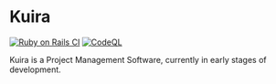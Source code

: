 # Kuira 

[![Ruby on Rails CI](https://github.com/ionmx/kuira/actions/workflows/rubyonrails.yml/badge.svg)](https://github.com/ionmx/kuira/actions/workflows/rubyonrails.yml)
[![CodeQL](https://github.com/ionmx/kuira/actions/workflows/codeql.yml/badge.svg)](https://github.com/ionmx/kuira/actions/workflows/codeql.yml)

Kuira is a Project Management Software, currently in early stages of development.
